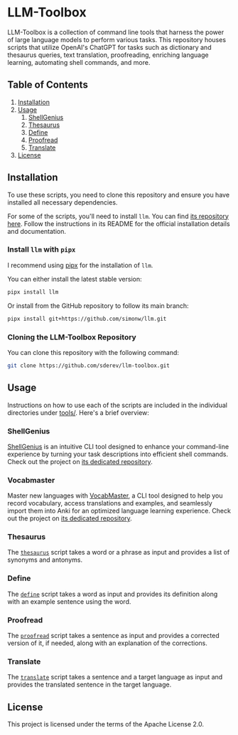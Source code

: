 # LLM-Toolbox

LLM-Toolbox is a collection of command line tools that harness the power of large language models to perform various tasks. This repository houses scripts that utilize OpenAI's ChatGPT for tasks such as dictionary and thesaurus queries, text translation, proofreading, enriching language learning, automating shell commands, and more.

<!-- TOC -->
## Table of Contents

1. [Installation](#installation)
1. [Usage](#usage)
    1. [ShellGenius](#shellgenius)
    1. [Thesaurus](#thesaurus)
    1. [Define](#define)
    1. [Proofread](#proofread)
    1. [Translate](#translate)
1. [License](#license)
<!-- /TOC -->

## Installation

To use these scripts, you need to clone this repository and ensure you have installed all necessary dependencies.

For some of the scripts, you'll need to install `llm`. You can find [its repository here](https://github.com/simonw/llm). Follow the instructions in its README for the official installation details and documentation.

### Install `llm` with `pipx`

I recommend using [pipx](https://pypa.github.io/pipx/installation/) for the installation of `llm`.

You can either install the latest stable version:

```bash
pipx install llm
```

Or install from the GitHub repository to follow its main branch:

```bash
pipx install git+https://github.com/simonw/llm.git
```

### Cloning the LLM-Toolbox Repository

You can clone this repository with the following command:

```bash
git clone https://github.com/sderev/llm-toolbox.git
```

## Usage

Instructions on how to use each of the scripts are included in the individual directories under [tools/](https://github.com/sderev/llm-toolbox/tree/main/tools). Here's a brief overview:

### ShellGenius

[ShellGenius](https://github.com/sderev/shellgenius) is an intuitive CLI tool designed to enhance your command-line experience by turning your task descriptions into efficient shell commands. Check out the project on [its dedicated repository](https://github.com/sderev/shellgenius).

### Vocabmaster

Master new languages with [VocabMaster](https://github.com/sderev/vocabmaster), a CLI tool designed to help you record vocabulary, access translations and examples, and seamlessly import them into Anki for an optimized language learning experience. Check out the project on [its dedicated repository](https://github.com/sderev/vocabmaster).

### Thesaurus

The [`thesaurus`](https://github.com/sderev/llm-toolbox/tree/main/tools/thesaurus) script takes a word or a phrase as input and provides a list of synonyms and antonyms.

### Define

The [`define`](https://github.com/sderev/llm-toolbox/tree/main/tools/define) script takes a word as input and provides its definition along with an example sentence using the word.

### Proofread

The [`proofread`](https://github.com/sderev/llm-toolbox/tree/main/tools/proofread) script takes a sentence as input and provides a corrected version of it, if needed, along with an explanation of the corrections.

### Translate

The [`translate`](https://github.com/sderev/llm-toolbox/tree/main/tools/translate) script takes a sentence and a target language as input and provides the translated sentence in the target language.

## License

This project is licensed under the terms of the Apache License 2.0.

